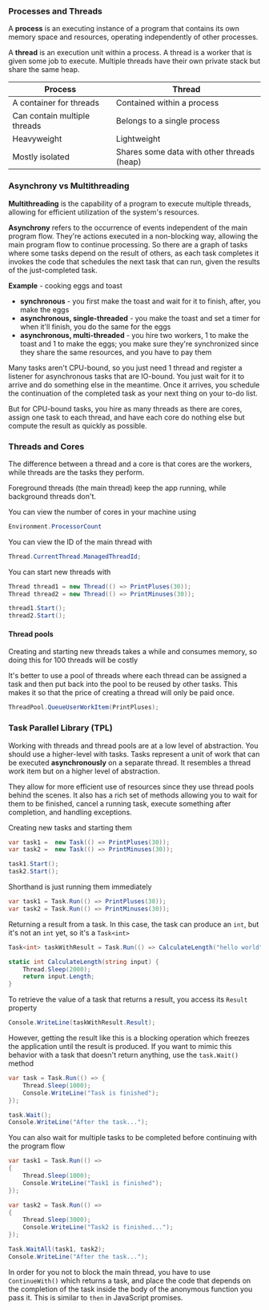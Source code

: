 ### Processes and Threads
A **process** is an executing instance of a program that contains its own memory space and resources, operating independently of other processes.

A **thread** is an execution unit within a process. A thread is a worker that is given some job to execute. Multiple threads have their own private stack but share the same heap.

| Process                      | Thread                                     |
| ---------------------------- | ------------------------------------------ |
| A container for threads      | Contained within a process                 |
| Can contain multiple threads | Belongs to a single process                |
| Heavyweight                  | Lightweight                                |
| Mostly isolated              | Shares some data with other threads (heap) |

### Asynchrony vs Multithreading
**Multithreading** is the capability of a program to execute multiple threads, allowing for efficient utilization of the system's resources.

**Asynchrony** refers to the occurrence of events independent of the main program flow. They're actions executed in a non-blocking way, allowing the main program flow to continue processing. So there are a graph of tasks where some tasks depend on the result of others, as each task completes it invokes the code that schedules the next task that can run, given the results of the just-completed task.

**Example** - cooking eggs and toast
- **synchronous** - you first make the toast and wait for it to finish, after, you make the eggs
- **asynchronous, single-threaded** - you make the toast and set a timer for when it'll finish, you do the same for the eggs
- **asynchronous, multi-threaded** - you hire two workers, 1 to make the toast and 1 to make the eggs; you make sure they're synchronized since they share the same resources, and you have to pay them

Many tasks aren't CPU-bound, so you just need 1 thread and register a listener for asynchronous tasks that are IO-bound. You just wait for it to arrive and do something else in the meantime. Once it arrives, you schedule the continuation of the completed task as your next thing on your to-do list. 

But for CPU-bound tasks, you hire as many threads as there are cores, assign one task to each thread, and have each core do nothing else but compute the result as quickly as possible. 

### Threads and Cores
The difference between a thread and a core is that cores are the workers, while threads are the tasks they perform. 

Foreground threads (the main thread) keep the app running, while background threads don't.

You can view the number of cores in your machine using
```cs
Environment.ProcessorCount
```

You can view the ID of the main thread with
```cs
Thread.CurrentThread.ManagedThreadId;
```

You can start new threads with
```cs
Thread thread1 = new Thread(() => PrintPluses(30));
Thread thread2 = new Thread(() => PrintMinuses(30));

thread1.Start();
thread2.Start();
```

#### Thread pools
Creating and starting new threads takes a while and consumes memory, so doing this for 100 threads will be costly

It's better to use a pool of threads where each thread can be assigned a task and then put back into the pool to be reused by other tasks. This makes it so that the price of creating a thread will only be paid once.

```cs
ThreadPool.QueueUserWorkItem(PrintPluses);
```

### Task Parallel Library (TPL)
Working with threads and thread pools are at a low level of abstraction. You should use a higher-level with tasks. Tasks represent a unit of work that can be executed **asynchronously** on a separate thread. It resembles a thread work item but on a higher level of abstraction.  

They allow for more efficient use of resources since they use thread pools behind the scenes. It also has a rich set of methods allowing you to wait for them to be finished, cancel a running task, execute something after completion, and handling exceptions.

Creating new tasks and starting them
```cs
var task1 =  new Task(() => PrintPluses(30));
var task2 =  new Task(() => PrintMinuses(30));

task1.Start();
task2.Start();
```

Shorthand is just running them immediately
```cs
var task1 = Task.Run(() => PrintPluses(30));
var task2 = Task.Run(() => PrintMinuses(30));
```

Returning a result from a task. In this case, the task can produce an `int`, but it's not an `int` yet, so it's a `Task<int>`
```cs
Task<int> taskWithResult = Task.Run(() => CalculateLength("hello world"));

static int CalculateLength(string input) {
	Thread.Sleep(2000);
	return input.Length;
}
```

To retrieve the value of a task that returns a result, you access its `Result` property
```cs
Console.WriteLine(taskWithResult.Result);
```

However, getting the result like this is a blocking operation which freezes the application until the result is produced.  If you want to mimic this behavior with a task that doesn't return anything, use the `task.Wait()` method
```cs
var task = Task.Run(() => {
	Thread.Sleep(1000);
	Console.WriteLine("Task is finished");
});

task.Wait();
Console.WriteLine("After the task...");
```

You can also wait for multiple tasks to be completed before continuing with the program flow
```cs
var task1 = Task.Run(() =>
{
    Thread.Sleep(1000);
    Console.WriteLine("Task1 is finished");
});

var task2 = Task.Run(() =>
{
    Thread.Sleep(3000);
    Console.WriteLine("Task2 is finished...");
});

Task.WaitAll(task1, task2);
Console.WriteLine("After the task...");
```

In order for you not to block the main thread, you have to use `ContinueWith()` which returns a task, and place the code that depends on the completion of the task inside the body of the anonymous function you pass it. This is similar to `then` in JavaScript promises.